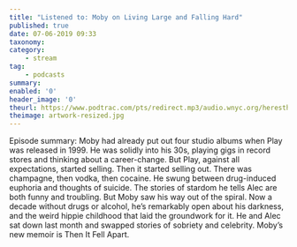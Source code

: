 ```yaml
---
title: "Listened to: Moby on Living Large and Falling Hard"
published: true
date: 07-06-2019 09:33
taxonomy:
category:
	- stream
tag:
	- podcasts
summary:
enabled: '0'
header_image: '0'
theurl: https://www.podtrac.com/pts/redirect.mp3/audio.wnyc.org/heresthething/heresthething052819_mobypod.mp3
theimage: artwork-resized.jpg
--- 
```

Episode summary: Moby had already put out four studio albums when Play was released in 1999. He was solidly into his 30s, playing gigs in record stores and thinking about a career-change. But Play, against all expectations, started selling. Then it started selling out. There was champagne, then vodka, then cocaine. He swung between drug-induced euphoria and thoughts of suicide. The stories of stardom he tells Alec are both funny and troubling. But Moby saw his way out of the spiral. Now a decade without drugs or alcohol, he’s remarkably open about his darkness, and the weird hippie childhood that laid the groundwork for it. He and Alec sat down last month and swapped stories of sobriety and celebrity. Moby’s new memoir is Then It Fell Apart.
